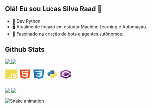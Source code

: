 ## Olá! Eu sou Lucas Silva Raad 👋

* 🐍 Dev Python.
* 🖥️ Atualmente focado em estudar Machine Learning e Automação.
* 🤖 Fascinado na criação de bots e agentes autônomos.

## Github Stats
<a href="https://github.com/lucasraad">
  <img align="center" src="https://github-readme-stats.vercel.app/api?username=lucasraad&show_icons=true&line_height=27&count_private=true&theme=dark&include_all_commits=true"/>
</a>
<a href="https://github.com/lucasraad">
  <img align="center" src="https://github-readme-stats.vercel.app/api/top-langs/?username=lucasraad&hide=html,jupyter%20notebook&theme=dark&langs_count=3" />
</a>

<div style="display: inline_block"><br>
  <img align="center" alt="Rafa-Js" height="30" width="40" src="https://raw.githubusercontent.com/devicons/devicon/master/icons/javascript/javascript-plain.svg">
  <img align="center" alt="Rafa-HTML" height="30" width="40" src="https://raw.githubusercontent.com/devicons/devicon/master/icons/html5/html5-original.svg">
  <img align="center" alt="Rafa-CSS" height="30" width="40" src="https://raw.githubusercontent.com/devicons/devicon/master/icons/css3/css3-original.svg">
  <img align="center" alt="Rafa-Python" height="30" width="40" src="https://raw.githubusercontent.com/devicons/devicon/master/icons/python/python-original.svg">
  <img align="center" alt="Rafa-Csharp" height="30" width="40" src="https://raw.githubusercontent.com/devicons/devicon/master/icons/csharp/csharp-original.svg">
</div>

 ##
<div> 
  <a href="https://www.linkedin.com/in/lucas-raad-16a633239/" target="_blank"><img src="https://img.shields.io/badge/LinkedIn-0077B5?style=for-the-badge&logo=linkedin&logoColor=white"></a>
  <a href="https://www.instagram.com/lucas.raaaad/" target="_blank"><img src="https://img.shields.io/badge/-Instagram-%23E4405F?style=for-the-badge&logo=instagram&logoColor=white" target="_blank"></a>

  ![Snake animation](https://github.com/lucasraad/lucasraad/actions/workflows/main)
</div>
